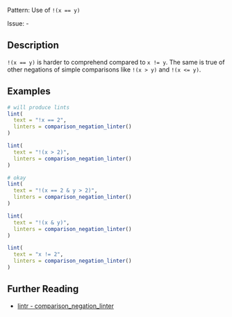 Pattern: Use of `!(x == y)`

Issue: -

## Description

`!(x == y)` is harder to comprehend compared to `x != y`. The same is true of other negations of simple comparisons like `!(x > y)` and `!(x <= y)`.

## Examples

```r
# will produce lints
lint(
  text = "!x == 2",
  linters = comparison_negation_linter()
)

lint(
  text = "!(x > 2)",
  linters = comparison_negation_linter()
)

# okay
lint(
  text = "!(x == 2 & y > 2)",
  linters = comparison_negation_linter()
)

lint(
  text = "!(x & y)",
  linters = comparison_negation_linter()
)

lint(
  text = "x != 2",
  linters = comparison_negation_linter()
)
```

## Further Reading

* [lintr - comparison_negation_linter](https://lintr.r-lib.org/reference/comparison_negation_linter.html)